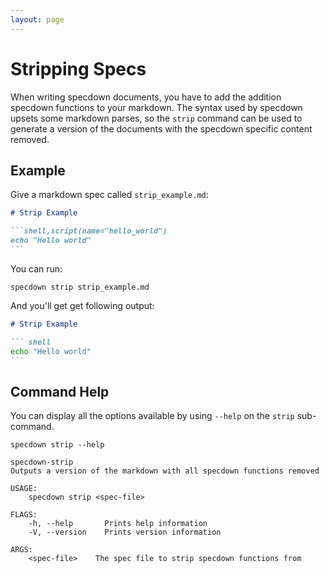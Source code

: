 ```yaml
---
layout: page
---
```


# Stripping Specs

When writing specdown documents, you have to add the addition specdown functions to your markdown.
The syntax used by specdown upsets some markdown parses, so the `strip` command can be used to generate a version of the documents with the specdown specific content removed.

## Example

Give a markdown spec called `strip_example.md`:

```` markdown
# Strip Example

```shell,script(name="hello_world")
echo "Hello world"
```
````

You can run:

``` shell
specdown strip strip_example.md
```

And you'll get get following output:

```` markdown
# Strip Example

``` shell
echo "Hello world"
```

````

## Command Help

You can display all the options available by using `--help` on the `strip` sub-command.

``` shell
specdown strip --help
```

``` text
specdown-strip 
Outputs a version of the markdown with all specdown functions removed

USAGE:
    specdown strip <spec-file>

FLAGS:
    -h, --help       Prints help information
    -V, --version    Prints version information

ARGS:
    <spec-file>    The spec file to strip specdown functions from
```

